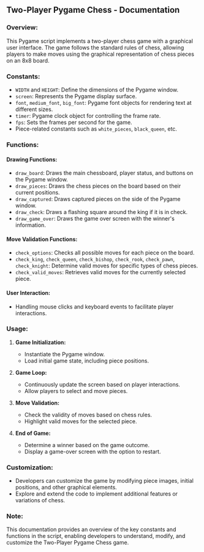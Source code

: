 ## Two-Player Pygame Chess - Documentation

### Overview:

This Pygame script implements a two-player chess game with a graphical user interface. The game follows the standard rules of chess, allowing players to make moves using the graphical representation of chess pieces on an 8x8 board.

### Constants:

- `WIDTH` and `HEIGHT`: Define the dimensions of the Pygame window.
- `screen`: Represents the Pygame display surface.
- `font`, `medium_font`, `big_font`: Pygame font objects for rendering text at different sizes.
- `timer`: Pygame clock object for controlling the frame rate.
- `fps`: Sets the frames per second for the game.
- Piece-related constants such as `white_pieces`, `black_queen`, etc.

### Functions:

#### Drawing Functions:

- `draw_board`: Draws the main chessboard, player status, and buttons on the Pygame window.
- `draw_pieces`: Draws the chess pieces on the board based on their current positions.
- `draw_captured`: Draws captured pieces on the side of the Pygame window.
- `draw_check`: Draws a flashing square around the king if it is in check.
- `draw_game_over`: Draws the game over screen with the winner's information.

#### Move Validation Functions:

- `check_options`: Checks all possible moves for each piece on the board.
- `check_king`, `check_queen`, `check_bishop`, `check_rook`, `check_pawn`, `check_knight`: Determine valid moves for specific types of chess pieces.
- `check_valid_moves`: Retrieves valid moves for the currently selected piece.

#### User Interaction:

- Handling mouse clicks and keyboard events to facilitate player interactions.
  
### Usage:

1. **Game Initialization:**
   - Instantiate the Pygame window.
   - Load initial game state, including piece positions.

2. **Game Loop:**
   - Continuously update the screen based on player interactions.
   - Allow players to select and move pieces.

3. **Move Validation:**
   - Check the validity of moves based on chess rules.
   - Highlight valid moves for the selected piece.

4. **End of Game:**
   - Determine a winner based on the game outcome.
   - Display a game-over screen with the option to restart.

### Customization:

- Developers can customize the game by modifying piece images, initial positions, and other graphical elements.
- Explore and extend the code to implement additional features or variations of chess.

### Note:

This documentation provides an overview of the key constants and functions in the script, enabling developers to understand, modify, and customize the Two-Player Pygame Chess game.
